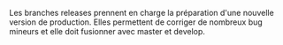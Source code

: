 Les branches releases prennent en charge la préparation d'une nouvelle version de production. 
Elles permettent de corriger de nombreux bug mineurs et elle doit fusionner avec master et develop.
